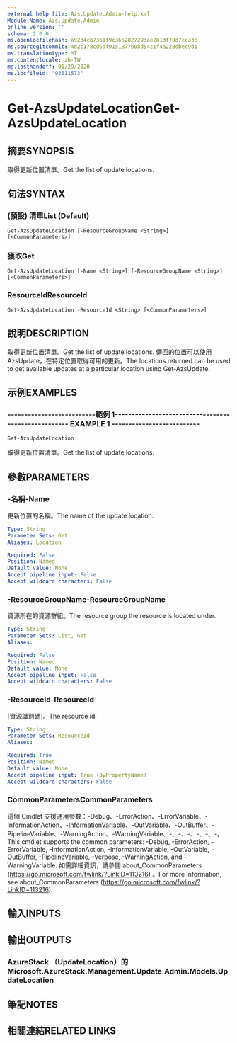 ```yaml
---
external help file: Azs.Update.Admin-help.xml
Module Name: Azs.Update.Admin
online version: ''
schema: 2.0.0
ms.openlocfilehash: a9234cb73b1f9c3652827293ae2813f78d7ce336
ms.sourcegitcommit: 4d2c178cd6df9151877b08d54c1f4a228dbec9d1
ms.translationtype: MT
ms.contentlocale: zh-TW
ms.lasthandoff: 01/29/2020
ms.locfileid: "93611573"
---
```

# <span data-ttu-id="59ffe-101">Get-AzsUpdateLocation</span><span class="sxs-lookup"><span data-stu-id="59ffe-101">Get-AzsUpdateLocation</span></span>

## <span data-ttu-id="59ffe-102">摘要</span><span class="sxs-lookup"><span data-stu-id="59ffe-102">SYNOPSIS</span></span>
<span data-ttu-id="59ffe-103">取得更新位置清單。</span><span class="sxs-lookup"><span data-stu-id="59ffe-103">Get the list of update locations.</span></span>

## <span data-ttu-id="59ffe-104">句法</span><span class="sxs-lookup"><span data-stu-id="59ffe-104">SYNTAX</span></span>

### <span data-ttu-id="59ffe-105"> (預設) 清單</span><span class="sxs-lookup"><span data-stu-id="59ffe-105">List (Default)</span></span>
```
Get-AzsUpdateLocation [-ResourceGroupName <String>] [<CommonParameters>]
```

### <span data-ttu-id="59ffe-106">獲取</span><span class="sxs-lookup"><span data-stu-id="59ffe-106">Get</span></span>
```
Get-AzsUpdateLocation [-Name <String>] [-ResourceGroupName <String>] [<CommonParameters>]
```

### <span data-ttu-id="59ffe-107">ResourceId</span><span class="sxs-lookup"><span data-stu-id="59ffe-107">ResourceId</span></span>
```
Get-AzsUpdateLocation -ResourceId <String> [<CommonParameters>]
```

## <span data-ttu-id="59ffe-108">說明</span><span class="sxs-lookup"><span data-stu-id="59ffe-108">DESCRIPTION</span></span>
<span data-ttu-id="59ffe-109">取得更新位置清單。</span><span class="sxs-lookup"><span data-stu-id="59ffe-109">Get the list of update locations.</span></span> <span data-ttu-id="59ffe-110">傳回的位置可以使用 AzsUpdate，在特定位置取得可用的更新。</span><span class="sxs-lookup"><span data-stu-id="59ffe-110">The locations returned can be used to get available updates at a particular location using Get-AzsUpdate.</span></span>

## <span data-ttu-id="59ffe-111">示例</span><span class="sxs-lookup"><span data-stu-id="59ffe-111">EXAMPLES</span></span>

### <span data-ttu-id="59ffe-112">--------------------------範例 1--------------------------</span><span class="sxs-lookup"><span data-stu-id="59ffe-112">-------------------------- EXAMPLE 1 --------------------------</span></span>
```
Get-AzsUpdateLocation
```

<span data-ttu-id="59ffe-113">取得更新位置清單。</span><span class="sxs-lookup"><span data-stu-id="59ffe-113">Get the list of update locations.</span></span>

## <span data-ttu-id="59ffe-114">參數</span><span class="sxs-lookup"><span data-stu-id="59ffe-114">PARAMETERS</span></span>

### <span data-ttu-id="59ffe-115">-名稱</span><span class="sxs-lookup"><span data-stu-id="59ffe-115">-Name</span></span>
<span data-ttu-id="59ffe-116">更新位置的名稱。</span><span class="sxs-lookup"><span data-stu-id="59ffe-116">The name of the update location.</span></span>

```yaml
Type: String
Parameter Sets: Get
Aliases: Location

Required: False
Position: Named
Default value: None
Accept pipeline input: False
Accept wildcard characters: False
```

### <span data-ttu-id="59ffe-117">-ResourceGroupName</span><span class="sxs-lookup"><span data-stu-id="59ffe-117">-ResourceGroupName</span></span>
<span data-ttu-id="59ffe-118">資源所在的資源群組。</span><span class="sxs-lookup"><span data-stu-id="59ffe-118">The resource group the resource is located under.</span></span>

```yaml
Type: String
Parameter Sets: List, Get
Aliases: 

Required: False
Position: Named
Default value: None
Accept pipeline input: False
Accept wildcard characters: False
```

### <span data-ttu-id="59ffe-119">-ResourceId</span><span class="sxs-lookup"><span data-stu-id="59ffe-119">-ResourceId</span></span>
<span data-ttu-id="59ffe-120">[資源識別碼]。</span><span class="sxs-lookup"><span data-stu-id="59ffe-120">The resource id.</span></span>

```yaml
Type: String
Parameter Sets: ResourceId
Aliases: 

Required: True
Position: Named
Default value: None
Accept pipeline input: True (ByPropertyName)
Accept wildcard characters: False
```

### <span data-ttu-id="59ffe-121">CommonParameters</span><span class="sxs-lookup"><span data-stu-id="59ffe-121">CommonParameters</span></span>
<span data-ttu-id="59ffe-122">這個 Cmdlet 支援通用參數：-Debug、-ErrorAction、-ErrorVariable、-InformationAction、-InformationVariable、-OutVariable、-OutBuffer、-PipelineVariable、-WarningAction、-WarningVariable、-、-、-、-、-、-。</span><span class="sxs-lookup"><span data-stu-id="59ffe-122">This cmdlet supports the common parameters: -Debug, -ErrorAction, -ErrorVariable, -InformationAction, -InformationVariable, -OutVariable, -OutBuffer, -PipelineVariable, -Verbose, -WarningAction, and -WarningVariable.</span></span> <span data-ttu-id="59ffe-123">如需詳細資訊，請參閱 about_CommonParameters (https://go.microsoft.com/fwlink/?LinkID=113216) 。</span><span class="sxs-lookup"><span data-stu-id="59ffe-123">For more information, see about_CommonParameters (https://go.microsoft.com/fwlink/?LinkID=113216).</span></span>

## <span data-ttu-id="59ffe-124">輸入</span><span class="sxs-lookup"><span data-stu-id="59ffe-124">INPUTS</span></span>

## <span data-ttu-id="59ffe-125">輸出</span><span class="sxs-lookup"><span data-stu-id="59ffe-125">OUTPUTS</span></span>

### <span data-ttu-id="59ffe-126">AzureStack （UpdateLocation）的</span><span class="sxs-lookup"><span data-stu-id="59ffe-126">Microsoft.AzureStack.Management.Update.Admin.Models.UpdateLocation</span></span>

## <span data-ttu-id="59ffe-127">筆記</span><span class="sxs-lookup"><span data-stu-id="59ffe-127">NOTES</span></span>

## <span data-ttu-id="59ffe-128">相關連結</span><span class="sxs-lookup"><span data-stu-id="59ffe-128">RELATED LINKS</span></span>

